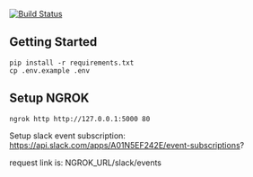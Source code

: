 [![Build Status](https://travis-ci.com/Squishy123/cps847-assignment-1.svg?branch=main)](https://travis-ci.com/Squishy123/cps847-assignment-1)

## Getting Started

```
pip install -r requirements.txt
cp .env.example .env
```

## Setup NGROK
```
ngrok http http://127.0.0.1:5000 80
```

Setup slack event subscription: https://api.slack.com/apps/A01N5EF242E/event-subscriptions?

request link is: NGROK_URL/slack/events